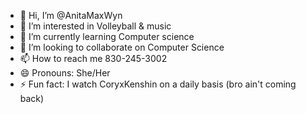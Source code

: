 - 👋 Hi, I’m @AnitaMaxWyn
- 👀 I’m interested in Volleyball & music
- 🌱 I’m currently learning Computer science
- 💞️ I’m looking to collaborate on Computer Science
- 📫 How to reach me 830-245-3002
- 😄 Pronouns: She/Her
- ⚡ Fun fact: I watch CoryxKenshin on a daily basis (bro ain't coming back)

<!---
AnitaMaxWyn/AnitaMaxWyn is a ✨ special ✨ repository because its `README.md` (this file) appears on your GitHub profile.
You can click the Preview link to take a look at your changes.
--->
